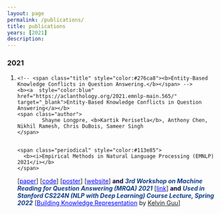 ```yaml
---
layout: page
permalink: /publications/
title: publications
years: [2021]
description:
---
```


<article class="post-content publications clearfix">
    <h3 class="year">2021</h3>
    <ol class="bibliography"><li>
        <div id="wang2021grounding">
  
    <!-- <span class="title" style="color:#276ca8"><b>Entity-Based Knowledge Conflicts in Question Answering.</b></span> -->
    <b><a  style="color:blue" href="https://aclanthology.org/2021.emnlp-main.565/" target="_blank">Entity-Based Knowledge Conflicts in Question Answering</a></b>
    <span class="author">
            Shayne Longpre, <b>Kartik Perisetla</b>, Anthony Chen, Nikhil Ramesh, Chris DuBois, Sameer Singh
    </span>

    
    <span class="periodical" style="color:#113e85">
      <b><i>Empirical Methods in Natural Language Processing (EMNLP) 2021</i></b>
    </span>
  <span class="links">  
    [<a  style="color:blue" href="https://aclanthology.org/2021.emnlp-main.565/" target="_blank">paper</a>] [<a  style="color:blue" href="https://github.com/apple/ml-knowledge-conflicts" target="_blank">code</a>] [<a  style="color:blue" href="{{ site.baseurl }}/assets/files/poster_final.pdf" target="_blank">poster</a>] [<a  style="color:blue" href="https://machinelearning.apple.com/research/entity-knowledge-conflicts" target="_blank">website</a>]
  </span>
  <span class="periodical" style="color:#000033">
      <b>and</b>
    </span>
    <span class="periodical" style="color:#113e85">
      <b><i>3rd Workshop on Machine Reading for Question Answering (MRQA) 2021</i></b>
    </span>
    <span class="links">  
    [<a  style="color:blue" href="https://mrqa.github.io/papers.html" target="_blank">link</a>]
  </span>
  <span class="periodical" style="color:#000033">
      <b>and</b>
    </span>
    <span class="periodical" style="color:#113e85">
      <b><i>Used in Stanford CS224N (NLP with Deep Learning) Course Lecture, Spring 2022</i></b>
    </span>
    <span class="links">  
    [<a  style="color:blue" href="https://youtu.be/4ynrGLIuPv4?t=4388" target="_blank">Building Knowledge Representation</a> by <a target="_blank" href="https://www.kelvinguu.com/">Kelvin Guu</a>]
  </span>

</div>
    </li>
    </ol>
</article>